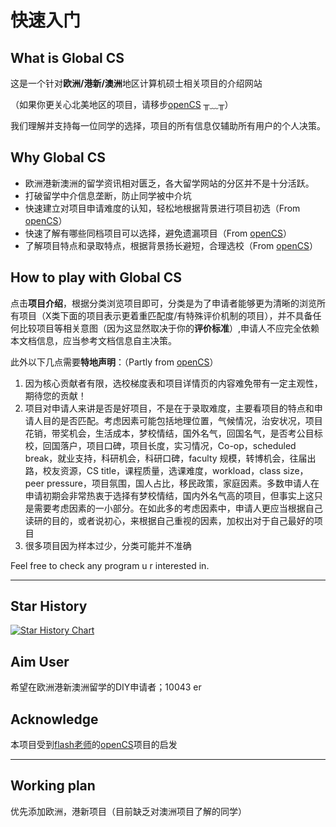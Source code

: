 # 快速入门

## What is Global CS

这是一个针对**欧洲/港新/澳洲**地区计算机硕士相关项目的介绍网站

（如果你更关心北美地区的项目，请移步[openCS](https://opencs.app/) ╥﹏╥）

我们理解并支持每一位同学的选择，项目的所有信息仅辅助所有用户的个人决策。

## Why Global CS

* 欧洲港新澳洲的留学资讯相对匮乏，各大留学网站的分区并不是十分活跃。
* 打破留学中介信息垄断，防止同学被中介坑
* 快速建立对项目申请难度的认知，轻松地根据背景进行项目初选（From [openCS](https://opencs.app/)）
* 快速了解有哪些同档项目可以选择，避免遗漏项目（From [openCS](https://opencs.app/)）
* 了解项目特点和录取特点，根据背景扬长避短，合理选校（From [openCS](https://opencs.app/)）

## How to play with Global CS

点击**项目介绍**，根据分类浏览项目即可，分类是为了申请者能够更为清晰的浏览所有项目（Ⅹ类下面的项目表示更着重匹配度/有特殊评价机制的项目），并不具备任何比较项目等相关意图（因为这显然取决于你的**评价标准**）,申请人不应完全依赖本文档信息，应当参考文档信息自主决策。

此外以下几点需要**特地声明**：（Partly from [openCS](https://opencs.app/)）

1. 因为核心贡献者有限，选校梯度表和项目详情页的内容难免带有一定主观性，期待您的贡献！
2. 项目对申请人来讲是否是好项目，不是在于录取难度，主要看项目的特点和申请人目的是否匹配。考虑因素可能包括地理位置，气候情况，治安状况，项目花销，带奖机会，生活成本，梦校情结，国外名气，回国名气，是否考公目标校，回国落户，项目口碑，项目长度，实习情况，Co-op，scheduled break，就业支持，科研机会，科研口碑，faculty 规模，转博机会，往届出路，校友资源，CS title，课程质量，选课难度，workload，class size，peer pressure，项目氛围，国人占比，移民政策，家庭因素。多数申请人在申请初期会非常热衷于选择有梦校情结，国内外名气高的项目，但事实上这只是需要考虑因素的一小部分。在如此多的考虑因素中，申请人更应当根据自己读研的目的，或者说初心，来根据自己重视的因素，加权出对于自己最好的项目
3. 很多项目因为样本过少，分类可能并不准确

Feel free to check any program u r interested in.

***

## Star History

[![Star History Chart](https://api.star-history.com/svg?repos=Global-CS-application/global-cs-application.github.io&type=Date)](https://star-history.com/#Global-CS-application/global-cs-application.github.io&Date)

## Aim User

希望在欧洲港新澳洲留学的DIY申请者；10043 er

## Acknowledge

本项目受到[flash老师](https://github.com/xichenpan)的[openCS](https://github.com/opencsapp/opencsapp.github.io)项目的启发

***



## Working plan

优先添加欧洲，港新项目（目前缺乏对澳洲项目了解的同学）










